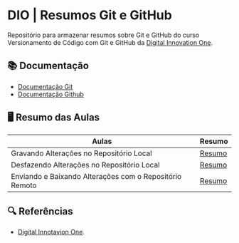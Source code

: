 # DIO | Resumos Git e GitHub

Repositório para armazenar resumos sobre Git e GitHub do curso Versionamento de Código com Git e GitHub da [Digital Innovation One](https://www.dio.me/).

## 📚 Documentação
- [Documentação Git](https://git-scm.com/doc)
- [Documentação Github](https://docs.github.com/)

## 🖥 Resumo das Aulas

| Aulas  | Resumo |
| ------------- | ------------- |
| Gravando Alterações no Repositório Local  | [Resumo](https://github.com/johanngomig/Dio-Bootcamp-EngDados/blob/main/dio-git-e-github/dio-resumos-git-e-github/resumos/Resumo%20Aula%2001.md)  |
| Desfazendo Alterações no Repositório Local  | [Resumo](https://github.com/johanngomig/Dio-Bootcamp-EngDados/blob/main/dio-git-e-github/dio-resumos-git-e-github/resumos/Resumo%20Aula%2002.md)  |
| Enviando e Baixando Alterações com o Repositório Remoto  | [Resumo]()  |


## 🔍 Referências
- [Digital Innotavion One](https://www.dio.me/).
